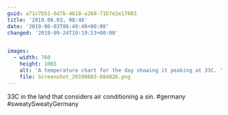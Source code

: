 ```yaml
---
guid: a71c7b51-6d7b-4618-a268-71b7e2e17803
title: '2019.06.03, 08:48'
date: '2019-06-03T06:48:40+00:00'
changed: '2019-09-24T19:19:53+00:00'


images:
  - width: 760
    height: 1065
    alt: 'A temperature chart for the day showing it peaking at 33C. '
    file: Screenshot_20190603-084826.png
---
```


33C in the land that considers air conditioning a sin. #germany #sweatySweatyGermany
